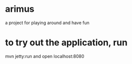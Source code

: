 # arimus
a project for playing around and have fun

# to try out the application, run 
mvn jetty:run 
and open localhost:8080